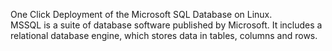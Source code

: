 One Click Deployment of the Microsoft SQL Database on Linux.  
MSSQL is a suite of database software published by Microsoft. It includes a relational database engine, which stores data in tables, columns and rows.
